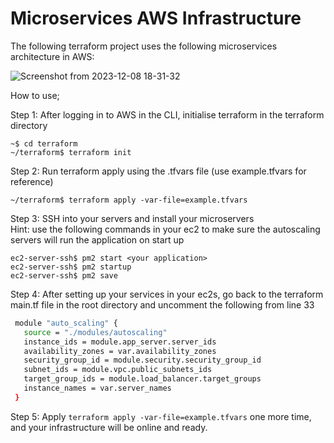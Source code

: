 
# Microservices AWS Infrastructure

The following terraform project uses the following microservices architecture in AWS:

![Screenshot from 2023-12-08 18-31-32](https://github.com/shenuka-jayasinghe/microservices-autoscaling/assets/137282472/8987f2c9-668b-435d-9fcc-ccbb07236582)


How to use;

Step 1: After logging in to AWS in the CLI, initialise terraform in the terraform directory
```
~$ cd terraform
~/terraform$ terraform init
```
Step 2: Run terraform apply using the .tfvars file (use example.tfvars for reference)
```
~/terraform$ terraform apply -var-file=example.tfvars
```
Step 3: SSH into your servers and install your microservers
<br>
Hint: use the following commands in your ec2 to make sure the autoscaling servers will run the application on start up
```
ec2-server-ssh$ pm2 start <your application>
ec2-server-ssh$ pm2 startup
ec2-server-ssh$ pm2 save
```

Step 4: After setting up your services in your ec2s, go back to the terraform main.tf file in the root directory and uncomment the following from line 33
```bash
 module "auto_scaling" {
   source = "./modules/autoscaling"
   instance_ids = module.app_server.server_ids
   availability_zones = var.availability_zones
   security_group_id = module.security.security_group_id
   subnet_ids = module.vpc.public_subnets_ids
   target_group_ids = module.load_balancer.target_groups
   instance_names = var.server_names
 }
```
Step 5: Apply ```terraform apply -var-file=example.tfvars``` one more time, and your infrastructure will be online and ready.
